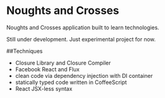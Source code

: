 # Noughts and Crosses
Noughts and Crosses application built to learn technologies.

Still under development. Just experimental project for now.

##Techniques
- Closure Library and Closure Compiler
- Facebook React and Flux
- clean code via dependency injection with DI container
- statically typed code written in CoffeeScript
- React JSX-less syntax
